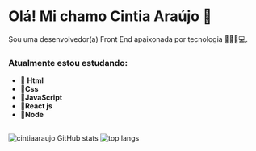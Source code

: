 # Olá! Mi chamo Cintia Araújo 👋
 Sou uma desenvolvedor(a) Front End apaixonada por tecnologia 👩🏻‍💻💻.


### Atualmente estou estudando:                                     



- 🚀 **Html**
- 🚀**Css**
- 🚀**JavaScript**
- 🚀**React js** 
- 🚀**Node**
 ##

![cintiaaraujo GitHub stats](https://github-readme-stats.vercel.app/api?username=cintiaaraujo&show_icons=true&theme=radical)
![top langs](https://github-readme-stats.vercel.app/api/top-langs/?username=cintiaaraujo&show_icons=true&theme=radical)




